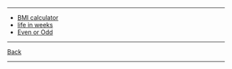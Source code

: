 
---

- [BMI calculator](./python/bmi.md)
- [life in weeks](./python/life-in-weeks.md)
- [Even or Odd](./python/even-odd.md)

---

[Back](../../README.md)

---